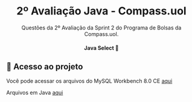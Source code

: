 <h1 align="center"> 2º Avaliação Java - Compass.uol  </h1>

<p align="center"> Questões da 2º Avaliação da Sprint 2 do Programa de Bolsas da Compass.uol. </p>

<h4 align="center"> 
	 Java Select 🚀 
  
</h4>


## 📁 Acesso ao projeto
Você pode acessar os arquivos do MySQL Workbench 8.0 CE [aqui](https://github.com/Dayanaferrer/Questoes_Av2/tree/main/Avaliacao%20II%20-%20SQL)

Arquivos em Java [aqui](https://github.com/Dayanaferrer/Questoes_Av2/tree/master/avaliacao)
